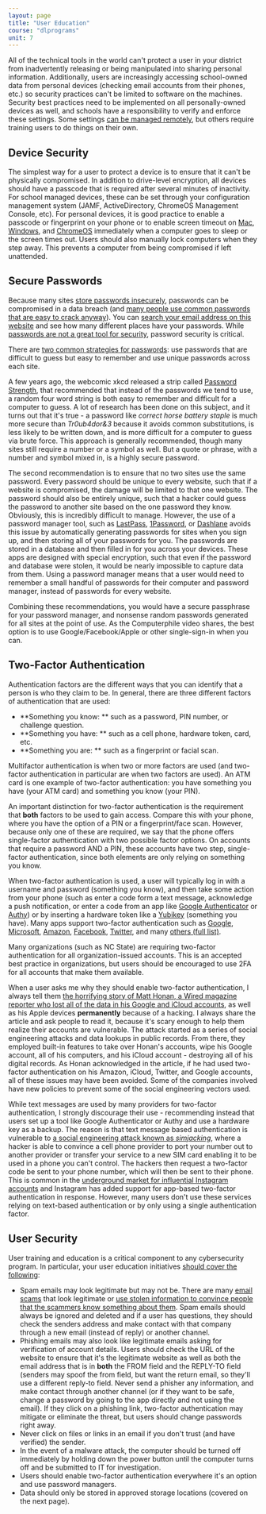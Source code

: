 ```yaml
---
layout: page
title: "User Education"
course: "dlprograms"
unit: 7
---
```

All of the technical tools in the world can't protect a user in your district from inadvertently releasing or being manipulated into sharing personal information.  Additionally, users are increasingly accessing school-owned data from personal devices (checking email accounts from their phones, etc.) so security practices can't be limited to software on the machines. Security best practices need to be implemented on all personally-owned devices as well, and schools have a responsibility to verify and enforce these settings. Some settings [can be managed remotely][1], but others require training users to do things on their own.

## Device Security
The simplest way for a user to protect a device is to ensure that it can't be physically compromised. In addition to drive-level encryption, all devices should have a passcode that is required after several minutes of inactivity. For school managed devices, these can be set through your configuration management system (JAMF, ActiveDirectory, ChromeOS Management Console, etc). For personal devices, it is good practice to enable a passcode or fingerprint on your phone or to enable screen timeout on [Mac][2], [Windows][3], and [ChromeOS][4] immediately when a computer goes to sleep or the screen times out. Users should also manually lock computers when they step away. This prevents a computer from being compromised if left unattended.

## Secure Passwords
Because many sites [store passwords insecurely][5], passwords can be compromised in a data breach (and [many people use common passwords that are easy to crack anyway][6]). You can [search your email address on this website][7] and see how many different places have your passwords.  While [passwords are not a great tool for security][8], password security is critical. 

There are [two common strategies for passwords][9]: use passwords that are difficult to guess but easy to remember and use unique passwords across each site.

A few years ago, the webcomic xkcd released a strip called [Password Strength][10], that recommended that instead of the passwords we tend to use, a random four word string is both easy to remember and difficult for a computer to guess. A lot of research has been done on this subject, and it turns out that it's true - a password like _correct horse battery staple_ is much more secure than _Tr0ub4dor&3_ because it avoids common substitutions, is less likely to be written down, and is more difficult for a computer to guess via brute force. This approach is generally recommended, though many sites still require a number or a symbol as well. But a quote or phrase, with a number and symbol mixed in, is a highly secure password.

The second recommendation is to ensure that no two sites use the same password. Every password should be unique to every website, such that if a website is compromised, the damage will be limited to that one website. The password should also be entirely unique, such that a hacker could guess the password to another site based on the one password they know. Obviously, this is incredibly difficult to manage. However, the use of a password manager tool, such as [LastPass][11], [1Password][12], or [Dashlane][13] avoids this issue by automatically generating passwords for sites when you sign up, and then storing all of your passwords for you. The passwords are stored in a database and then filled in for you across your devices. These apps are designed with special encryption, such that even if the password and database were stolen, it would be nearly impossible to capture data from them. Using a password manager means that a user would need to remember a small handful of passwords for their computer and password manager, instead of passwords for every website. 

Combining these recommendations, you would have a secure passphrase for your password manager, and nonsense random passwords generated for all sites at the point of use. As the Computerphile video shares, the best option is to use Google/Facebook/Apple or other single-sign-in when you can.

## Two-Factor Authentication
Authentication factors are the different ways that you can identify that a person is who they claim to be. In general, there are three different factors of authentication that are used:

* **Something you know: ** such as a password, PIN number, or challenge question.
* **Something you have: ** such as a cell phone, hardware token, card, etc.
* **Something you are: ** such as a fingerprint or facial scan.

Multifactor authentication is when two or more factors are used (and two-factor authentication in particular are when two factors are used). An ATM card is one example of two-factor authentication: you have something you have (your ATM card) and something you know (your PIN).

An important distinction for two-factor authentication is the requirement that **both** factors to be used to gain access. Compare this with your phone, where you have the option of a PIN or a fingerprint/face scan. However, because only one of these are required, we say that the phone offers single-factor authentication with two possible factor options. On accounts that require a password AND a PIN, these accounts have two step, single-factor authentication, since both elements are only relying on something you know.

When two-factor authentication is used, a user will typically log in with a username and password (something you know), and then take some action from your phone (such as enter a code form a text message, acknowledge a push notification, or enter a code from an app like [Google Authenticator][14] or [Authy][15]) or by inserting a hardware token like a [Yubikey][16] (something you have). Many apps support two-factor authentication such as [Google][17], [Microsoft][18], [Amazon][19], [Facebook][20], [Twitter][21], and many [others (full list)][22]. 

Many organizations (such as NC State) are requiring two-factor authentication for all organization-issued accounts. This is an accepted best practice in organizations, but users should be encouraged to use 2FA for all accounts that make them available. 

When a user asks me why they should enable two-factor authentication, I always tell them [the horrifying story of Matt Honan, a Wired magazine reporter who lost all of the data in his Google and iCloud accounts][23], as well as his Apple devices **permanently** because of a hacking. I always share the article and ask people to read it, because it's scary enough to help them realize their accounts are vulnerable. The attack started as a series of social engineering attacks and data lookups in public records. From there, they employed built-in features to take over Honan's accounts, wipe his Google account, all of his computers, and his iCloud account - destroying all of his digital records. As Honan acknowledged in the article, if he had used two-factor authentication on his Amazon, iCloud, Twitter, and Google accounts, all of these issues may have been avoided. Some of the companies involved have new policies to prevent some of the social engineering vectors used.

While text messages are used by many providers for two-factor authentication, I strongly discourage their use - recommending instead that users set up a tool like Google Authenticator or Authy and use a hardware key as a backup. The reason is that text message based authentication is vulnerable to [a social engineering attack known as _simjacking_][24], where a hacker is able to convince a cell phone provider to port your number out to another provider or transfer your service to a new SIM card enabling it to be used in a phone you can't control. The hackers then request a two-factor code be sent to your phone number, which will then be sent to their phone. This is common in the [underground market for influential Instagram accounts][25] and Instagram has added support for app-based two-factor authentication in response. However, many users don't use these services relying on text-based authentication or by only using a single authentication factor.

## User Security
User training and education is a critical component to any cybersecurity program. In particular, your user education initiatives [should cover the following][26]:
* Spam emails may look legitimate but may not be. There are many [email scams][27] that look legitimate or [use stolen information to convince people that the scammers know something about them][28]. Spam emails should always be ignored and deleted and if a user has questions, they should check the senders address and make contact with that company through a new email (instead of reply) or another channel.
* Phishing emails may also look like legitimate emails asking for verification of account details. Users should check the URL of the website to ensure that it's the legitimate website as well as both the email address that is in **both** the FROM field and the REPLY-TO field (senders may spoof the from field, but want the return email, so they'll use a different reply-to field. Never send a phisher any information, and make contact through another channel (or if they want to be safe, change a password by going to the app directly and not using the email). If they click on a phishing link, two-factor authentication may mitigate or eliminate the threat, but users should change passwords right away.
* Never click on files or links in an email if you don't trust (and have verified) the sender.
* In the event of a malware attack, the computer should be turned off immediately by holding down the power button until the computer turns off and be submitted to IT for investigation.
* Users should enable two-factor authentication everywhere it's an option and use password managers.
* Data should only be stored in approved storage locations (covered on the next page).

[1]:	https://support.google.com/a/answer/7422256?hl=en
[2]:	https://macpaw.com/how-to/lock-mac-screen
[3]:	https://www.addictivetips.com/windows-tips/automatically-lock-windows-10-system-inactive/
[4]:	https://support.google.com/chromebook/thread/3771150?hl=en
[5]:	https://www.youtube.com/watch?v=8ZtInClXe1Q
[6]:	https://www.youtube.com/watch?v=7U-RbOKanYs
[7]:	https://haveibeenpwned.com
[8]:	https://techcommunity.microsoft.com/t5/azure-active-directory-identity/your-pa-word-doesn-t-matter/ba-p/731984
[9]:	https://www.youtube.com/watch?v=7U-RbOKanYs
[10]:	https://xkcd.com/936/
[11]:	https://www.lastpass.com
[12]:	https://1password.com
[13]:	https://www.dashlane.com
[14]:	https://support.google.com/accounts/answer/1066447?co=GENIE.Platform%3DAndroid&hl=en
[15]:	https://authy.com
[16]:	https://www.yubico.com/products/
[17]:	https://support.google.com/accounts/answer/185839?co=GENIE.Platform%3DDesktop&hl=en
[18]:	https://support.microsoft.com/en-us/help/12408/microsoft-account-how-to-use-two-step-verification
[19]:	https://www.amazon.com/gp/help/customer/display.html?nodeId=202073820
[20]:	https://www.facebook.com/help/148233965247823
[21]:	https://help.twitter.com/en/managing-your-account/two-factor-authentication
[22]:	https://twofactorauth.org
[23]:	https://www.wired.com/2012/08/apple-amazon-mat-honan-hacking/
[24]:	https://www.vice.com/en_uk/article/3kx4ej/sim-jacking-mobile-phone-fraud
[25]:	https://www.vice.com/en_us/article/vbqax3/hackers-sim-swapping-steal-phone-numbers-instagram-bitcoin
[26]:	https://it.nc.gov/resources/cybersecurity-risk-management/cybersecurity-awareness/online-safety-tips
[27]:	https://www.atg.wa.gov/5-common-e-mail-scams
[28]:	https://www.cnbc.com/2019/06/17/email-sextortion-scams-on-the-rise-says-fbi.html